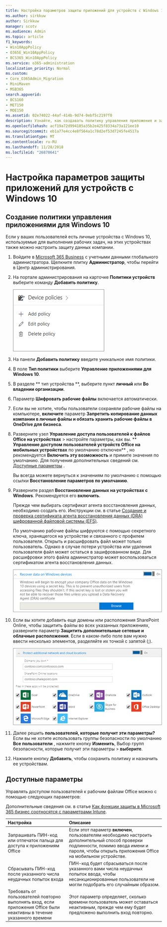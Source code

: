 ```yaml
---
title: Настройка параметров защиты приложений для устройств с Windows 10
ms.author: sirkkuw
author: Sirkkuw
manager: scotv
ms.audience: Admin
ms.topic: article
f1_keywords:
- Win10AppPolicy
- O365E_Win10AppPolicy
- BCS365_Win10AppPolicy
ms.service: o365-administration
localization_priority: Normal
ms.custom:
- Core_O365Admin_Migration
- MiniMaven
- MSB365
search.appverid:
- BCS160
- MET150
- MOE150
ms.assetid: 02e74022-44af-414b-9d74-0ebf5c2197f0
description: Узнайте, как создавать политику управления приложения и защиты рабочих файлов на устройствах Windows 10.
ms.openlocfilehash: acf19a72d994185a35b2e425f8334a73a121ee10
ms.sourcegitcommit: eb1a77e4cc4e8f564a1c78d2ef53d7245fe4517a
ms.translationtype: MT
ms.contentlocale: ru-RU
ms.lasthandoff: 11/28/2018
ms.locfileid: "26870641"
---
```

# <a name="set-application-protection-settings-for-windows-10-devices"></a>Настройка параметров защиты приложений для устройств с Windows 10

## <a name="create-an-app-management-policy-for-windows-10"></a>Создание политики управления приложениями для Windows 10

Если у ваших пользователей есть личные устройства с Windows 10, используемые для выполнения рабочих задач, на этих устройствах также можно настроить защиту данных компании.
  
1. Войдите в [Microsoft 365 Business](https://portal.office.com) с учетными данными глобального администратора. Щелкните плитку **Администратор**, чтобы перейти в Центр администрирования. 
    
2. На портале администрирования на карточке **Политики устройств** выберите команду **Добавить политику**.
    
    ![Device policies card in the admin center.](media/27c12b61-d112-4348-b557-4f3e46204797.png)
  
3. На панели **Добавить политику** введите уникальное имя политики. 
    
4. В поле **Тип политики** выберите **Управление приложениями для Windows 10**.
    
5. В разделе ** тип устройства **, выберите пункт **личный** или **Во владении организации**.
    
6. Параметр **Шифровать рабочие файлы** включается автоматически. 
    
7. Если вы не хотите, чтобы пользователи сохраняли рабочие файлы на компьютере, **включите** параметр **Запретить копирование данных компании в личные файлы и обязать хранить рабочие файлы в OneDrive для бизнеса**. 
    
8. Разверните узел **Управление доступа пользователей к файлов Office на устройствах** \> настройте параметры, как вы. ** **Управление доступом пользователей устройств Office на мобильных устройствах** по умолчанию отключен** , но рекомендуется **Включить эту возможность** и примите значения по умолчанию. Для получения дополнительных сведений см. [Доступные параметры](protection-settings-for-windows-10-devices.md#bkmk_settings) . 
    
    Вы всегда можете вернуться к значениям по умолчанию с помощью ссылки **Восстановление параметров по умолчанию**. 
    
9. Разверните раздел **Восстановление данных на устройствах с Windows**. Рекомендуется его **включить**.
    
    Прежде чем выбирать сертификат агента восстановления данных, необходимо создать его. Инструкции см. в статье [Создание и проверка сертификата агента восстановления данных (DRA) шифрованной файловой системы (EFS)](https://go.microsoft.com/fwlink/p/?linkid=853700).
    
    По умолчанию рабочие файлы шифруются с помощью секретного ключа, хранящегося на устройстве и связанного с профилем пользователя. Открыть и расшифровать файл может только пользователь. Однако в случае потери устройства или удаления пользователя файл может остаться в зашифрованном виде. Для расшифровки этого файла администратор может воспользоваться сертификатом агента восстановления данных.
    
    ![Browse to Data Recovery Agent certificate.](media/7d7d664f-b72f-4293-a3e7-d0fa7371366c.png)
  
10. Если вы хотите добавить еще домены или расположения SharePoint Online, чтобы защитить файлы во всех указанных приложениях, разверните параметр **Защитить дополнительные сетевые и облачные расположения**. Если в каком-либо поле вам нужно ввести несколько элементов, разделяйте их точкой с запятой (;). 
    
    ![Expand Protect additional network and cloud locations, and enter domains or SharePoint Online sites you own.](media/7afaa0c7-ba53-456d-8c61-312c45e09625.png)
  
11. Далее решить **пользователей, которые получит эти параметры?** Если вы не хотите использовать группы безопасности по умолчанию **Все пользователи** , нажмите кнопку **Изменить**, Выбор групп безопасности, которые получит эти параметры \> **выберите**.
    
12. Нажмите кнопку **Добавить**, чтобы сохранить политику и назначить ее устройствам. 
    
## <a name="available-settings"></a>Доступные параметры

Управлять доступом пользователей к рабочим файлам Office можно с помощью следующих параметров:
  
Дополнительные сведения см. в статье [Как функции защиты в Microsoft 365 бизнес соотносятся с параметрами Intune](map-protection-features-to-intune-settings.md).
  
|**Настройка**|**Описание**|
|:-----|:-----|
|Запрашивать ПИН-код или отпечаток пальца для доступа к приложениям Office  <br/> |Если этот параметр **включен**, пользователям необходимо настроить дополнительный способ проверки подлинности, помимо ввода имени и пароля, чтобы открыть приложения Office на мобильном устройстве.  <br/> |
|Сбрасывать ПИН-код после указанного числа неудачных попыток входа  <br/> |ПИН-код будет сбрасываться после указанного вами числа неудачных попыток ввода, чтобы несанкционированные пользователи не могли подобрать его случайным образом.  <br/> |
|Требовать от пользователей повторно выполнять вход, если приложения Office были неактивны в течение указанного времени  <br/> |Этот параметр определяет, сколько времени пользователь может оставаться неактивным, прежде чем ему будет предложено выполнить вход повторно.  <br/> |
   

